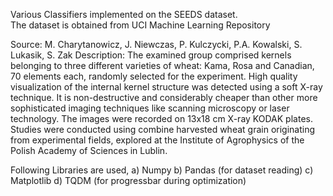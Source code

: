 Various Classifiers implemented on the SEEDS dataset.  
The dataset is obtained from UCI Machine Learning Repository  

Source: M. Charytanowicz, J. Niewczas, P. Kulczycki, P.A. Kowalski, S. Lukasik, S. Zak
Description: The examined group comprised kernels belonging to three different varieties of wheat: Kama, Rosa and Canadian, 70 elements each, randomly selected for the experiment. High quality visualization of the internal kernel structure was detected using a soft X-ray technique. It is non-destructive and considerably cheaper than other more sophisticated imaging techniques like scanning microscopy or laser technology. The images were recorded on 13x18 cm X-ray KODAK plates. Studies were conducted using combine harvested wheat grain originating from experimental fields, explored at the Institute of Agrophysics of the Polish Academy of Sciences in Lublin.  


Following Libraries are used,
a) Numpy
b) Pandas (for dataset reading)
c) Matplotlib
d) TQDM (for progressbar during optimization)
